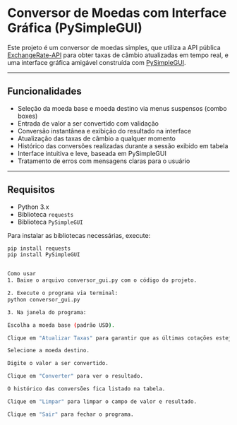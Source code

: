 # Conversor de Moedas com Interface Gráfica (PySimpleGUI)

Este projeto é um conversor de moedas simples, que utiliza a API pública [ExchangeRate-API](https://open.er-api.com) para obter taxas de câmbio atualizadas em tempo real, e uma interface gráfica amigável construída com [PySimpleGUI](https://pysimplegui.readthedocs.io/).

---

## Funcionalidades

- Seleção da moeda base e moeda destino via menus suspensos (combo boxes)
- Entrada de valor a ser convertido com validação
- Conversão instantânea e exibição do resultado na interface
- Atualização das taxas de câmbio a qualquer momento
- Histórico das conversões realizadas durante a sessão exibido em tabela
- Interface intuitiva e leve, baseada em PySimpleGUI
- Tratamento de erros com mensagens claras para o usuário

---

## Requisitos

- Python 3.x
- Biblioteca `requests`
- Biblioteca `PySimpleGUI`

Para instalar as bibliotecas necessárias, execute:

```bash
pip install requests
pip install PySimpleGUI


Como usar
1. Baixe o arquivo conversor_gui.py com o código do projeto.

2. Execute o programa via terminal:
python conversor_gui.py

3. Na janela do programa:

Escolha a moeda base (padrão USD).

Clique em "Atualizar Taxas" para garantir que as últimas cotações estejam carregadas.

Selecione a moeda destino.

Digite o valor a ser convertido.

Clique em "Converter" para ver o resultado.

O histórico das conversões fica listado na tabela.

Clique em "Limpar" para limpar o campo de valor e resultado.

Clique em "Sair" para fechar o programa.



